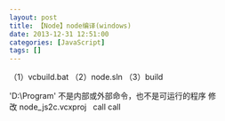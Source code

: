 ```yaml
---
layout: post
title: 【Node】node编译(windows)
date: 2013-12-31 12:51:00
categories: [JavaScript]
tags: []
---
```

（1）vcbuild.bat
（2）node.sln
（3）build


'D:\Program' 不是内部或外部命令，也不是可运行的程序
修改 node_js2c.vcxproj   <Command>call call 

